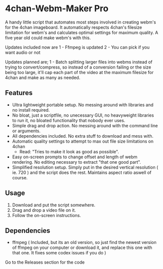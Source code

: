 4chan-Webm-Maker Pro
================
A handy little script that automates most steps involved in creating webm's for the 4chan imageboard. It automatically respects 4chan's filesize limitation for webm's and calculates optimal settings for maximum quality. A five year old could make webm's with this.

Updates included now are 
1 - Ffmpeg is updated
2 - You can pick if you want audio or not

Updates planned are;
1 - Batch splitting larger files into webms instead of trying to convert/compress, so instead of a conversion failing or the size being too large, it'll cap each part of the video at the maximum filesize for 4chan and make as many as needed.

Features
--------
- Ultra lightweight portable setup. No messing around with libraries and no install required.
- No bloat, just a scriptfile, no unecessary GUI, no heavyweight libraries to run it, no bloated functionality that nobody ever uses.
- Simple drag and drop action. No messing around with the command line or arguments.
- All dependencies included. No extra stuff to download and mess with.
- Automatic quality settings to attempt to max out file size limitations on 4chan
  - Read: "Tries to make it look as good as possible".
- Easy on-screen prompts to change offset and length of webm rendering. No editing necessary to extract "that one good part".
- Simplified resolution setup. Simply put in the desired vertical resolution ( ie. 720 ) and the script does the rest. Maintains aspect ratio aswell of course.

Usage
-----
1. Download and put the script somewhere.
2. Drag and drop a video file on it.
3. Follow the on-screen instructions.

Dependencies
------------
- ffmpeg ( Included, but its an old version, so just find the newest version of ffmpeg on your computer or download it, and replace this one with that one. It fixes some codex issues if you do )

Go to the Releases section for the code
